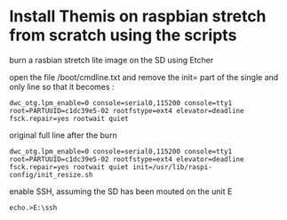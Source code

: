 # Install Themis on raspbian stretch from scratch using the scripts	

burn a rasbian stretch lite image on the SD using Etcher

open the file /boot/cmdline.txt and remove the init= part of the single and only line so that it becomes :

`
dwc_otg.lpm_enable=0 console=serial0,115200 console=tty1 root=PARTUUID=c1dc39e5-02 rootfstype=ext4 elevator=deadline fsck.repair=yes rootwait quiet
`

original full line after the burn

`
dwc_otg.lpm_enable=0 console=serial0,115200 console=tty1 root=PARTUUID=c1dc39e5-02 rootfstype=ext4 elevator=deadline fsck.repair=yes rootwait quiet init=/usr/lib/raspi-config/init_resize.sh
`

enable SSH, assuming the SD has been mouted on the unit E

`
echo.>E:\ssh
`
